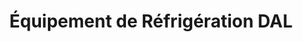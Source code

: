 ---
title: "Équipement de Réfrigération DAL"
url: /montreal/equipement-de-refrigeration-dal/
shop: Haushaltsgeräte
---